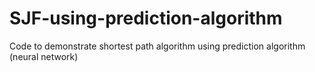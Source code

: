 # SJF-using-prediction-algorithm
Code to demonstrate shortest path algorithm using prediction algorithm (neural network)
